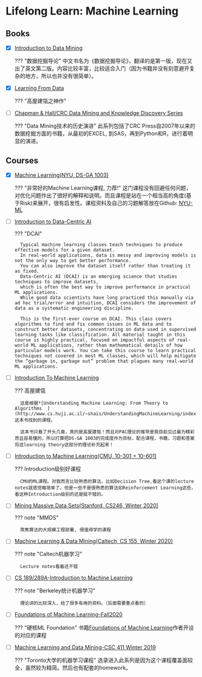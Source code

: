 # Lifelong Learn: Machine Learning


## Books
- [x] [Introduction to Data Mining](https://www-users.cs.umn.edu/~kumar001/dmbook/index.php)

    ??? "数据挖掘导论"
        中文书名为《数据挖掘导论》，翻译的是第一版，现在又出了英文第二版。内容比较丰富，比较适合入门（因为书籍并没有刻意避开复杂的地方，所以也并没有很简单）。



- [x] [Learning From Data](https://work.caltech.edu/library/index.html)

    ??? "高屋建瓴之神作"

- [ ] [Chapman & Hall/CRC Data Mining and Knowledge Discovery Series](https://www.crcpress.com/Chapman--HallCRC-Data-Mining-and-Knowledge-Discovery-Series/book-series/CHDAMINODIS?page=&order=pubdate&size=48&view=list&status=published,forthcoming)

    ??? "Data Mining技术的历史演进"
        此系列包括了CRC Press自2007年以来的数据挖掘方面的书籍，从最初的EXCEL, 到SAS，再到Python和R，进行着明显的演进。


## Courses
- [x] [Machine Learning(NYU, DS-GA 1003)](https://davidrosenberg.github.io/ml2019/#home)

    ??? "非常好的Machine Learning课程, 力荐!"
        这门课程没有回避任何问题，对优化问题作出了很好的解释和说明。而且课程是站在一个相当高的角度(基于Risk)来展开，很有启发性。课程资料及自己的习题解答放在Github: [NYU-ML](https://github.com/shenxiangzhuang/NYU-ML)


- [ ] [Introduction to Data-Centric AI](https://dcai.csail.mit.edu/)

    ??? "DCAI"

        Typical machine learning classes teach techniques to produce effective models for a given dataset.
        In real-world applications, data is messy and improving models is not the only way to get better performance.
        You can also improve the dataset itself rather than treating it as fixed.
        Data-Centric AI (DCAI) is an emerging science that studies techniques to improve datasets,
        which is often the best way to improve performance in practical ML applications.
        While good data scientists have long practiced this manually via ad hoc trial/error and intuition, DCAI considers the improvement of data as a systematic engineering discipline.

        This is the first-ever course on DCAI. This class covers algorithms to find and fix common issues in ML data and to construct better datasets, concentrating on data used in supervised learning tasks like classification. All material taught in this course is highly practical, focused on impactful aspects of real-world ML applications, rather than mathematical details of how particular models work. You can take this course to learn practical techniques not covered in most ML classes, which will help mitigate the “garbage in, garbage out” problem that plagues many real-world ML applications.

- [ ] [Introduction To Machine Learning](https://www.cs.huji.ac.il/~shais/IML2014.html)

    ??? 高屋建瓴

        这是根据*[Understanding Machine Learning: From Theory to Algorithms  ](http://www.cs.huji.ac.il/~shais/UnderstandingMachineLearning/index.html)*这本书找到的课程。

        这本书只看了开头几章，真的是高屋建瓴！而且对PAC理论的推导是我目前见过最为精彩而且容易懂的，所以打算把DS-GA 1003的完成度作为目标，配合课程，书籍，习题和答案将这learning theory这部分的理论补充起来！


- [ ] [Introduction to Machine Learning(CMU, 10-301 + 10-601)](https://www.cs.cmu.edu/~mgormley/courses/10601-s19/schedule.html)

    ??? Introduction级别好课程

        CMU的ML课程。对我而言比较熟悉的算法，比如Decision Tree,看这个课的lecture notes就感觉略简单了。但是一些不是很熟悉的算法如Reinforcement Learning这些，看这种Introduction级别的还是挺不错的。


- [ ] [Mining Massive Data Sets(Stanford, CS246, Winter 2020)](http://web.stanford.edu/class/cs246/)

    ??? note "MMDS"

        聚焦算法的大规模工程部署, 很值得学的课程

- [ ] [Machine Learning & Data Mining(Caltech, CS 155, Winter 2020)](http://www.yisongyue.com/courses/cs155/2020_winter/)

    ??? note "Caltech机器学习"

        Lecture notes看着还不错


- [ ] [CS 189/289A-Introduction to Machine Learning](https://people.eecs.berkeley.edu/~jrs/189/)

    ??? note "Berkeley统计机器学习"

        理论讲的比较深入，给了很多有用的资料。（后面需要重点看的）



- [ ] [Foundations of Machine Learning-Fall2020](https://cs.nyu.edu/~mohri/ml20/)

    ??? "硬核ML Foundation"
        书籍[Foundations of Machine Learning](https://cs.nyu.edu/~mohri/mlbook/)作者开设的对应的课程

- [ ] [Machine Learning and Data Mining-CSC 411 Winter 2019](https://www.cs.toronto.edu/~mren/teach/csc411_19s/#overview)

    ??? "Toronto大学的机器学习课程"
     选录进入此系列是因为这个课程覆盖面较全，虽然较为精简。然后也有配套的homework。

